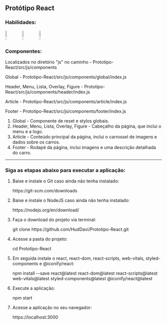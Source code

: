 <h2>Protótipo React</h2>
<h3>Habilidades:</h3>
<div display="inline-block">
<img height="30px" width="10%" src="https://img.shields.io/badge/HTML-239120?style=for-the-badge&logo=html5&logoColor=white">
<img height="30px" width="10%" src="https://img.shields.io/badge/CSS-239120?&style=for-the-badge&logo=css3&logoColor=white">
<img height="30px" width="10%" src="https://img.shields.io/badge/React-20232A?style=for-the-badge&logo=react&logoColor=61DAFB">
</div>
<h3>Componentes:</h3>
<p>Localizados no diretório "js" no caminho - Prototipo-React/src/js/components</p>
<p>Global - Prototipo-React/src/js/components/global/index.js</p>
<p>Header, Menu, Lista, Overlay, Figure - Prototipo-React/src/js/components/header/index.js</p>
<p>Article - Prototipo-React/src/js/components/article/index.js</p>
<p>Footer - Prototipo-React/src/js/components/footer/index.js</p>
<ol>
<li>Global - Componente de reset e stylos globais.</li>
<li>Header, Menu, Lista, Overlay, Figure - Cabeçalho da página, que inclui o menu e a logo.</li>
<li>Article - Conteúdo principal da página, inclui o carrossel de imagens e dados sobre os carros.</li>
<li>Footer - Rodapé da página, inclui imagens e uma descrição detalhada do carro.</li>
</ol>
<hr>
<h3>Siga as etapas abaixo para executar a aplicação:</h3>
<ol>
<li>Baixe e instale o Git caso ainda não tenha instalado:</li>
<p>https://git-scm.com/downloads</p>
<li>Baixe e instale o NodeJS caso ainda não tenha instalado:</li>
<p>https://nodejs.org/en/download/</p>
<li>Faça o download do projeto via terminal:</li>
<p>git clone https://github.com/HudDavi/Prototipo-React.git</p>
<li>Acesse a pasta do projeto:</li>
<p>cd Prototipo-React</p>
<li>Em seguida instale o react, react-dom, react-scripts, web-vitals, styled-components e @iconify/react:</li>
<p>npm install --save react@latest react-dom@latest react-scripts@latest web-vitals@latest styled-components@latest @iconify/react@latest</p>
<li>Execute a aplicação:</li>
<p>npm start</p>
<li>Acesse a aplicação no seu navegador:</li>
<p>https://localhost:3000</p>
</ol>